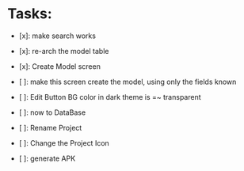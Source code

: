 # Tasks:

- [x]: make search works
- [x]: re-arch the model table
- [x]: Create Model screen
- [ ]: make this screen create the model, using only the fields known

- [ ]: Edit Button BG color in dark theme is =~ transparent
- [ ]: now to DataBase
- [ ]: Rename Project
- [ ]: Change the Project Icon
- [ ]: generate APK

